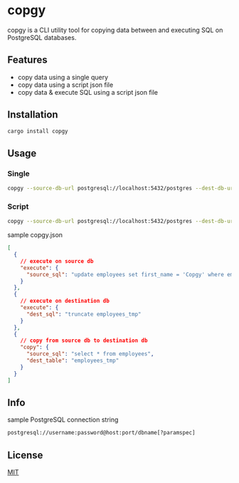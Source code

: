 # copgy

copgy is a CLI utility tool for copying data between and executing SQL on
PostgreSQL databases.

## Features

- copy data using a single query
- copy data using a script json file
- copy data & execute SQL using a script json file

## Installation

```bash
cargo install copgy
```

## Usage

### Single

```bash
copgy --source-db-url postgresql://localhost:5432/postgres --dest-db-url postgresql://localhost:5432/postgres single --source_sql select * from employees --dest_table employees_tmp
```

### Script

```bash
copgy --source-db-url postgresql://localhost:5432/postgres --dest-db-url postgresql://localhost:5432/postgres script --file-path ~/Desktop/copgy.json
```

sample copgy.json

```json
[
  {
    // execute on source db
    "execute": {
      "source_sql": "update employees set first_name = 'Copgy' where emp_no = 0"
    }
  },
  {
    // execute on destination db
    "execute": {
      "dest_sql": "truncate employees_tmp"
    }
  },
  {
    // copy from source db to destination db
    "copy": {
      "source_sql": "select * from employees",
      "dest_table": "employees_tmp"
    }
  }
]
```

## Info

sample PostgreSQL connection string

```bash
postgresql://username:password@host:port/dbname[?paramspec]
```

## License

[MIT](https://choosealicense.com/licenses/mit/)
